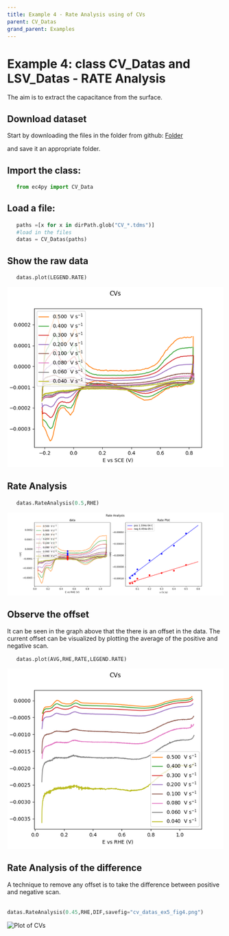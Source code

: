 ```yaml
---
title: Example 4 - Rate Analysis using of CVs
parent: CV_Datas
grand_parent: Examples
---
```

# Example 4: class CV_Datas and LSV_Datas - RATE Analysis

The aim is to extract the capacitance from the surface.

## Download dataset


Start by downloading the files in the folder from github:
   [Folder](https://github.com/nordicec/EC4py/blob/d3e8f22b518bb23777ccfd42bf2175177df4b272/test_data/CV/Pt_vs_rate)

and save it an appropriate folder.

## Import the class:

```python
   from ec4py import CV_Data
```
## Load a file:



```python
   paths =[x for x in dirPath.glob("CV_*.tdms")]
   #load in the files
   datas = CV_Datas(paths)
```

## Show the raw data

```python
   datas.plot(LEGEND.RATE)
```

![Plot of CVs](./cv_datas_ex5_fig1.png)

## Rate Analysis
```python
   datas.RateAnalysis(0.5,RHE)
```

![Rate Analysis](./cv_datas_ex5_fig2.png)




## Observe the offset
It can be seen in the graph above that the there is an offset in the data. The current offset can be visualized by plotting the average of the positive and negative scan.

```python
   datas.plot(AVG,RHE,RATE,LEGEND.RATE)
```

![Plot of CVs](./cv_datas_ex5_fig3.png)

## Rate Analysis of the difference
A technique to remove any offset is to take the difference between positive and negative scan. 

```python

datas.RateAnalysis(0.45,RHE,DIF,savefig="cv_datas_ex5_fig4.png")
```

![Plot of CVs](./cv_datas_ex3_fig4.png)
